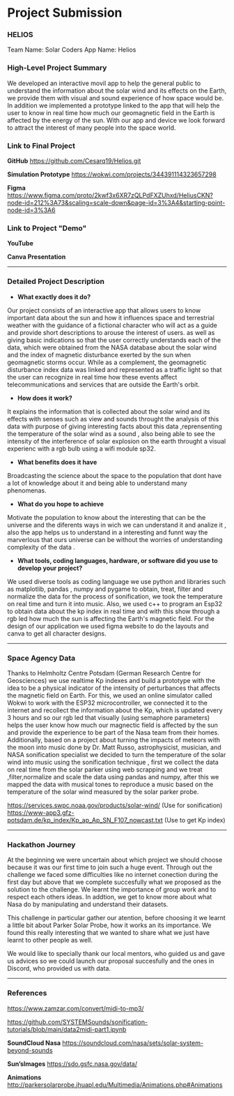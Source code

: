 # Project Submission

### HELIOS
Team Name: Solar Coders
App Name: Helios

### High-Level Project Summary
We developed an interactive movil app to help the general public to understand the information about the solar wind and its effects on the Earth, we provide them with visual and sound experience of how space would be. In addition we implemented a prototype linked to the app that will help the user to know in real time how much our geomagnetic field in the Earth is affected by the energy of the sun. With our app and device we look forward to attract the interest of many people into the space world.

### Link to Final Project

**GitHub**
https://github.com/Cesarq19/Helios.git

**Simulation Prototype**
https://wokwi.com/projects/344391114323657298

**Figma**
https://www.figma.com/proto/2kwf3x6XR7zQLPdFXZUhxd/HeliusCKN?node-id=212%3A73&scaling=scale-down&page-id=3%3A4&starting-point-node-id=3%3A6

### Link to Project "Demo"

**YouTube**

**Canva Presentation**

---

### Detailed Project Description

- **What exactly does it do?**

Our project consists of an interactive app that allows users to know important data about the sun and how it influences space and terrestrial weather with the guidance of a fictional character who will act as a guide and provide short descriptions to arouse the interest of users. as well as giving basic indications so that the user correctly understands each of the data, which were obtained from the NASA database about the solar wind and the index of magnetic disturbance exerted by the sun when geomagnetic storms occur. While as a complement, the geomagnetic disturbance index data was linked and represented as a traffic light so that the user can recognize in real time how these events affect telecommunications and services that are outside the Earth's orbit.
    
- **How does it work?**

It explains the information that is collected about the solar wind and its effects with  senses such as view and sounds throught the analysis  of this data with purpose of giving  interesting facts about this data ,reprensenting the temperature  of the solar wind as a sound , also being able to see the intensity of the interference of solar explosion on the earth throught a visual experienc with a rgb bulb using a wifi module sp32.
   
    
- **What benefits does it have**

Broadcasting the science about the space to the population that dont have a lot of knowledge about it  and being able to understand many phenomenas.

    
- **What do you hope to achieve**

Motivate the population to know about the  interesting that can be the  universe and the diferents ways in wich we can understand it and analize it , also the app helps us to understand in a interesting and funnt way the marverlous that ours universe can be without the worries of understanding complexity of the data .
   
    
- **What tools, coding languages, hardware, or software did you use to develop your project?**

We used diverse tools as coding language we use python  and libraries such as matplotlib, pandas , numpy and pygame to obtain, treat, filter and normalize the data for  the process of sonification, we took the temperature on real time and turn it into music. Also, we used c++ to program an Esp32 to obtain data about the kp index in real time and with this show through a rgb led how much the sun is affecting the Earth's magnetic field.
For the design of our application we used figma website to do the layouts and canva to get all character designs.    

---

### Space Agency Data

Thanks to Helmholtz Centre Potsdam (German Research Centre for Geosciences) we use realtime Kp indexes and build a prototype with the idea to be a physical indicator of the intensity of perturbances that affects the magnetic field on Earth. For this, we used an online simulator called Wokwi to work with the ESP32 microcontroller, we connected it to the internet and recollect the information about the Kp, which is updated every 3 hours and so our rgb led that visually (using semaphore parameters) helps the user know how much our magnectic field is affected by the sun and provide the experience to be part of the Nasa team from their homes.
Additionally, based on a project about turning the impacts of meteors with the moon  into music done by Dr. Matt Russo, astrophysicist, musician, and NASA sonification specialist we decided to turn the temperature of the solar wind into music using the sonification technique , first we collect the data on real time from the solar parker using web scrapping and we treat ,filter,normalize and scale the data using pandas and numpy, after this we mapped the data with musical tones to reproduce a music based on the temperature of the solar wind measured by the solar parker probe.
</aside>


https://services.swpc.noaa.gov/products/solar-wind/ (Use for sonification)
https://www-app3.gfz-potsdam.de/kp_index/Kp_ap_Ap_SN_F107_nowcast.txt (Use to get Kp index)

---

### Hackathon Journey

At the beginning we were uncertain about which project we should choose because it was our first time to join such a huge event. Through out the challenge we faced some difficulties like no internet conection during the first day but above that we complete succesfully what we proposed as the solution to the challenge. We learnt the importance of group work and to respect each others ideas. In addtion, we get to know more about what Nasa do by manipulating and understand their datasets.    
    
This challenge in particular gather our atention, before choosing it we learnt a little bit about Parker Solar Probe, how it works an its importance. We found this really interesting that we wanted to share what we just have learnt to other people as well.
    
We would like to specially thank our local mentors, who guided us and gave us advices so we could launch our proposal succesfully and the ones in Discord, who provided us with data.    

---

### References

https://www.zamzar.com/convert/midi-to-mp3/

https://github.com/SYSTEMSounds/sonification-tutorials/blob/main/data2midi-part1.ipynb

**SoundCloud Nasa**
https://soundcloud.com/nasa/sets/solar-system-beyond-sounds

**Sun’sImages**
https://sdo.gsfc.nasa.gov/data/

**Animations**
http://parkersolarprobe.jhuapl.edu/Multimedia/Animations.php#Animations
